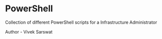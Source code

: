 # PowerShell
Collection of different PowerShell scripts for a Infrastructure Administrator

Author - Vivek Sarswat
